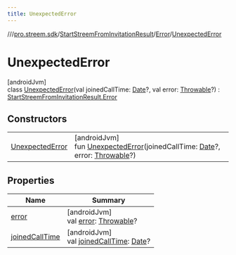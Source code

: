 ```yaml
---
title: UnexpectedError
---
```

//[<root>](../../../../../index.html)/[pro.streem.sdk](../../../index.html)/[StartStreemFromInvitationResult](../../index.html)/[Error](../index.html)/[UnexpectedError](index.html)



# UnexpectedError



[androidJvm]\
class [UnexpectedError](index.html)(val joinedCallTime: [Date](https://developer.android.com/reference/kotlin/java/util/Date.html)?, val error: [Throwable](https://kotlinlang.org/api/latest/jvm/stdlib/kotlin/-throwable/index.html)?) : [StartStreemFromInvitationResult.Error](../index.html)



## Constructors


| | |
|---|---|
| [UnexpectedError](-unexpected-error.html) | [androidJvm]<br>fun [UnexpectedError](-unexpected-error.html)(joinedCallTime: [Date](https://developer.android.com/reference/kotlin/java/util/Date.html)?, error: [Throwable](https://kotlinlang.org/api/latest/jvm/stdlib/kotlin/-throwable/index.html)?) |


## Properties


| Name | Summary |
|---|---|
| [error](error.html) | [androidJvm]<br>val [error](error.html): [Throwable](https://kotlinlang.org/api/latest/jvm/stdlib/kotlin/-throwable/index.html)? |
| [joinedCallTime](joined-call-time.html) | [androidJvm]<br>val [joinedCallTime](joined-call-time.html): [Date](https://developer.android.com/reference/kotlin/java/util/Date.html)? |


